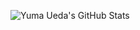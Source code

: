 ![Yuma Ueda's GitHub Stats](https://github-readme-stats.vercel.app/api?username=yumaueda&show_icons=true&theme=tokyonight?count_private=true)
